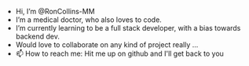 - Hi, I’m @RonCollins-MM
- I’m a medical doctor, who also loves to code.
- I’m currently learning to be a full stack developer, with a bias towards backend dev.
- Would love to collaborate on any kind of project really ...
- 📫 How to reach me: Hit me up on github and I'll get back to you

<!---
RonCollins-MM/RonCollins-MM is a ✨ special ✨ repository because its `README.md` (this file) appears on your GitHub profile.
You can click the Preview link to take a look at your changes.
--->
